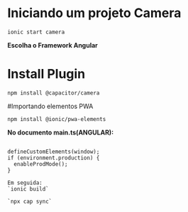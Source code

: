 # Iniciando um projeto Camera
`ionic start camera`

**Escolha o Framework Angular**

# Install Plugin 

`npm install @capacitor/camera`

#Importando elementos PWA ​

`npm install @ionic/pwa-elements`

**No documento main.ts(ANGULAR):**

```import { defineCustomElements } from '@ionic/pwa-elements/loader';

defineCustomElements(window);
if (environment.production) {
  enableProdMode();
}

Em seguida:
`ionic build`

`npx cap sync`


